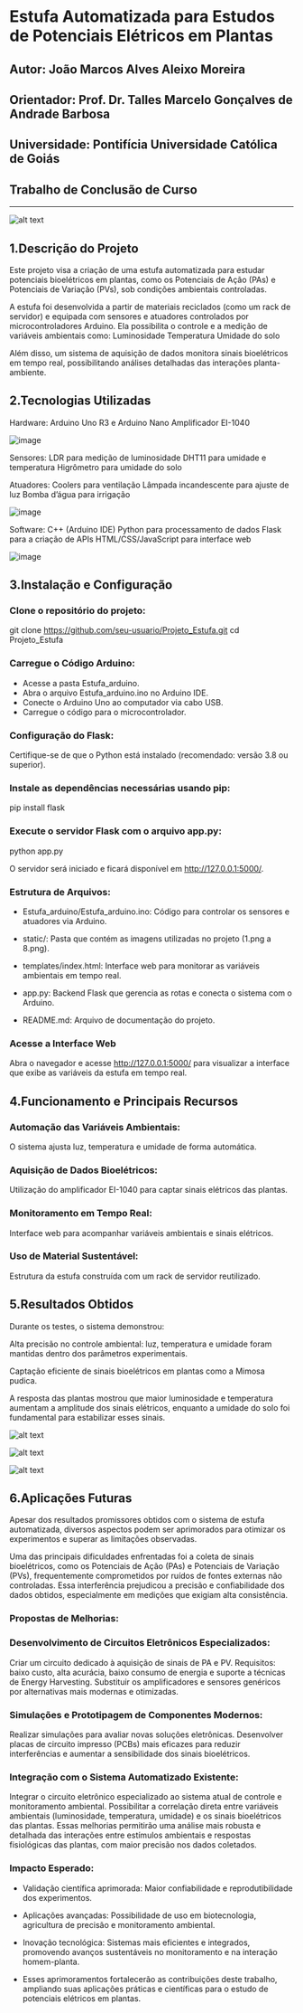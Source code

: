 # Estufa Automatizada para Estudos de Potenciais Elétricos em Plantas

## Autor: João Marcos Alves Aleixo Moreira
## Orientador: Prof. Dr. Talles Marcelo Gonçalves de Andrade Barbosa
## Universidade: Pontifícia Universidade Católica de Goiás
## Trabalho de Conclusão de Curso

---

![alt text](image-3.png)

## 1.Descrição do Projeto

Este projeto visa a criação de uma estufa automatizada para estudar potenciais bioelétricos em plantas, como os Potenciais de Ação (PAs) e Potenciais de Variação (PVs), sob condições ambientais controladas.

A estufa foi desenvolvida a partir de materiais reciclados (como um rack de servidor) e equipada com sensores e atuadores controlados por microcontroladores Arduino. Ela possibilita o controle e a medição de variáveis ambientais como:
Luminosidade
Temperatura
Umidade do solo 

Além disso, um sistema de aquisição de dados monitora sinais bioelétricos em tempo real, possibilitando análises detalhadas das interações planta-ambiente.


## 2.Tecnologias Utilizadas

Hardware:
Arduino Uno R3 e Arduino Nano
Amplificador EI-1040

![image](https://github.com/user-attachments/assets/e11fc0ac-b948-4402-9d5e-4e8e0ffed1e6)


Sensores:
LDR para medição de luminosidade
DHT11 para umidade e temperatura
Higrômetro para umidade do solo

Atuadores:
Coolers para ventilação
Lâmpada incandescente para ajuste de luz
Bomba d’água para irrigação

![image](https://github.com/user-attachments/assets/cb835207-1656-4c52-b5fc-b3c4ead1beed)


Software:
C++ (Arduino IDE)
Python para processamento de dados
Flask para a criação de APIs
HTML/CSS/JavaScript para interface web

![image](https://github.com/user-attachments/assets/4c68402f-fe2b-4ea9-a7e3-f3971d7ff9b7)


## 3.Instalação e Configuração

### Clone o repositório do projeto:
git clone https://github.com/seu-usuario/Projeto_Estufa.git
cd Projeto_Estufa

### Carregue o Código Arduino:

- Acesse a pasta Estufa_arduino.
- Abra o arquivo Estufa_arduino.ino no Arduino IDE.
- Conecte o Arduino Uno ao computador via cabo USB.
- Carregue o código para o microcontrolador.

### Configuração do Flask:
Certifique-se de que o Python está instalado (recomendado: versão 3.8 ou superior).

### Instale as dependências necessárias usando pip:
pip install flask

### Execute o servidor Flask com o arquivo app.py:

python app.py

O servidor será iniciado e ficará disponível em http://127.0.0.1:5000/.

### Estrutura de Arquivos:

- Estufa_arduino/Estufa_arduino.ino: Código para controlar os sensores e atuadores via Arduino.

- static/: Pasta que contém as imagens utilizadas no projeto (1.png a 8.png).

- templates/index.html: Interface web para monitorar as variáveis ambientais em tempo real.

- app.py: Backend Flask que gerencia as rotas e conecta o sistema com o Arduino.

- README.md: Arquivo de documentação do projeto.

### Acesse a Interface Web
Abra o navegador e acesse http://127.0.0.1:5000/ para visualizar a interface que exibe as variáveis da estufa em tempo real.


## 4.Funcionamento e Principais Recursos

### Automação das Variáveis Ambientais:
O sistema ajusta luz, temperatura e umidade de forma automática.

### Aquisição de Dados Bioelétricos:
Utilização do amplificador EI-1040 para captar sinais elétricos das plantas.

### Monitoramento em Tempo Real:
Interface web para acompanhar variáveis ambientais e sinais elétricos.

### Uso de Material Sustentável:
Estrutura da estufa construída com um rack de servidor reutilizado.


## 5.Resultados Obtidos
Durante os testes, o sistema demonstrou:

Alta precisão no controle ambiental: luz, temperatura e umidade foram mantidas dentro dos parâmetros experimentais.

Captação eficiente de sinais bioelétricos em plantas como a Mimosa pudica.

A resposta das plantas mostrou que maior luminosidade e temperatura aumentam a amplitude dos sinais elétricos, enquanto a umidade do solo foi fundamental para estabilizar esses sinais.

![alt text](image.png)


![alt text](image-1.png)


![alt text](image-2.png)


## 6.Aplicações Futuras

Apesar dos resultados promissores obtidos com o sistema de estufa automatizada, diversos aspectos podem ser aprimorados para otimizar os experimentos e superar as limitações observadas.

Uma das principais dificuldades enfrentadas foi a coleta de sinais bioelétricos, como os Potenciais de Ação (PAs) e Potenciais de Variação (PVs), frequentemente comprometidos por ruídos de fontes externas não controladas. Essa interferência prejudicou a precisão e confiabilidade dos dados obtidos, especialmente em medições que exigiam alta consistência.

### Propostas de Melhorias:

### Desenvolvimento de Circuitos Eletrônicos Especializados:

Criar um circuito dedicado à aquisição de sinais de PA e PV.
Requisitos: baixo custo, alta acurácia, baixo consumo de energia e suporte a técnicas de Energy Harvesting.
Substituir os amplificadores e sensores genéricos por alternativas mais modernas e otimizadas.

### Simulações e Prototipagem de Componentes Modernos:

Realizar simulações para avaliar novas soluções eletrônicas.
Desenvolver placas de circuito impresso (PCBs) mais eficazes para reduzir interferências e aumentar a sensibilidade dos sinais bioelétricos.

### Integração com o Sistema Automatizado Existente:

Integrar o circuito eletrônico especializado ao sistema atual de controle e monitoramento ambiental.
Possibilitar a correlação direta entre variáveis ambientais (luminosidade, temperatura, umidade) e os sinais bioelétricos das plantas.
Essas melhorias permitirão uma análise mais robusta e detalhada das interações entre estímulos ambientais e respostas fisiológicas das plantas, com maior precisão nos dados coletados.

### Impacto Esperado:

- Validação científica aprimorada: Maior confiabilidade e reprodutibilidade dos experimentos.

- Aplicações avançadas: Possibilidade de uso em biotecnologia, agricultura de precisão e monitoramento ambiental.

- Inovação tecnológica: Sistemas mais eficientes e integrados, promovendo avanços sustentáveis no monitoramento e na interação homem-planta.

- Esses aprimoramentos fortalecerão as contribuições deste trabalho, ampliando suas aplicações práticas e científicas para o estudo de potenciais elétricos em plantas.
